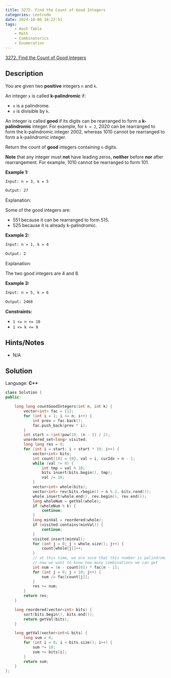 ```yaml
---
title: 3272. Find the Count of Good Integers
categories: Leetcode
date: 2024-10-06 16:22:51
tags:
    - Hash Table
    - Math
    - Combinatorics
    - Enumeration
---
```


[3272. Find the Count of Good Integers](https://leetcode.com/problems/find-the-count-of-good-integers/description/)

## Description

You are given two **positive**  integers `n` and `k`.

An integer `x` is called **k-palindromic**  if:

- `x` is a palindrome.
- `x` is divisible by `k`.

An integer is called **good**  if its digits can be rearranged to form a **k-palindromic**  integer. For example, for `k = 2`, 2020 can be rearranged to form the k-palindromic integer 2002, whereas 1010 cannot be rearranged to form a k-palindromic integer.

Return the count of **good**  integers containing `n` digits.

**Note**  that any integer must **not**  have leading zeros, **neither**  before **nor**  after rearrangement. For example, 1010 cannot be rearranged to form 101.

**Example 1:**

```bash
Input: n = 3, k = 5

Output: 27
```

Explanation:

Some of the good integers are:

- 551 because it can be rearranged to form 515.
- 525 because it is already k-palindromic.

**Example 2:**

```bash
Input: n = 1, k = 4

Output: 2
```

Explanation:

The two good integers are 4 and 8.

**Example 3:**

```bash
Input: n = 5, k = 6

Output: 2468
```

**Constraints:**

- `1 <= n <= 10`
- `1 <= k <= 9`

## Hints/Notes

- N/A

## Solution

Language: **C++**

```C++
class Solution {
public:

    long long countGoodIntegers(int n, int k) {
        vector<int> fac = {1};
        for (int i = 1; i <= n; i++) {
            int prev = fac.back();
            fac.push_back(prev * i);
        }
        int start = (int)pow(10, (n - 1) / 2);
        unordered_set<long> visited;
        long long res = 0;
        for (int i = start; i < start * 10; i++) {
            vector<int> bits;
            int count[10] = {0}, val = i, curIdx = n - 1;
            while (val != 0) {
                int tmp = val % 10;
                bits.insert(bits.begin(), tmp);
                val /= 10;
            }
            vector<int> whole(bits);
            vector<int> rev(bits.rbegin() + n % 2, bits.rend());
            whole.insert(whole.end(), rev.begin(), rev.end());
            long wholeNum = getVal(whole);
            if (wholeNum % k) {
                continue;
            }
            long minVal = reordered(whole);
            if (visited.contains(minVal)) {
                continue;
            }
            visited.insert(minVal);
            for (int j = 0; j < whole.size(); j++) {
                count[whole[j]]++;
            }
            // at this time, we are sure that this number is palindromic
            // now we want to know how many combinations we can get
            int num = (n - count[0]) * fac[n - 1];
            for (int j = 0; j < 10; j++) {
                num /= fac[count[j]];
            }
            res += num;
        }
        return res;
    }

    long reordered(vector<int> bits) {
        sort(bits.begin(), bits.end());
        return getVal(bits);
    }

    long getVal(vector<int>& bits) {
        long sum = 0;
        for (int i = 0; i < bits.size(); i++) {
            sum *= 10;
            sum += bits[i];
        }
        return sum;
    }
};
```
